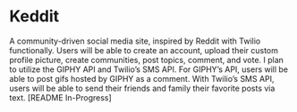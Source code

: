 # Keddit
A community-driven social media site, inspired by Reddit with Twilio functionally. Users will be able to create an account, upload their custom profile picture, create communities, post topics, comment, and vote. I plan to utilize the GIPHY API and Twilio’s SMS API. For GIPHY’s API, users will be able to post gifs hosted by GIPHY as a comment. With Twilio’s SMS API, users will be able to send their friends and family their favorite posts via text.
[README In-Progress]
